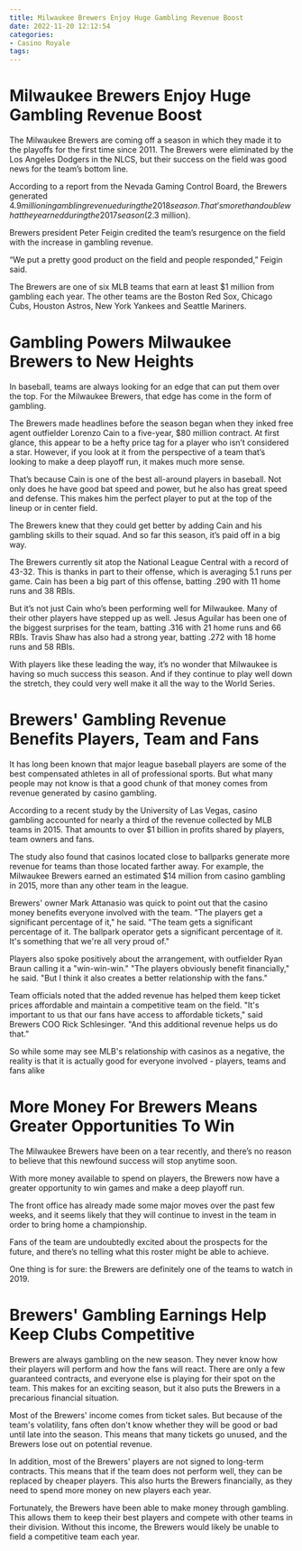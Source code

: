 ```yaml
---
title: Milwaukee Brewers Enjoy Huge Gambling Revenue Boost
date: 2022-11-20 12:12:54
categories:
- Casino Royale
tags:
---
```



#  Milwaukee Brewers Enjoy Huge Gambling Revenue Boost

The Milwaukee Brewers are coming off a season in which they made it to the playoffs for the first time since 2011. The Brewers were eliminated by the Los Angeles Dodgers in the NLCS, but their success on the field was good news for the team’s bottom line.

According to a report from the Nevada Gaming Control Board, the Brewers generated $4.9 million in gambling revenue during the 2018 season. That’s more than double what they earned during the 2017 season ($2.3 million).

Brewers president Peter Feigin credited the team’s resurgence on the field with the increase in gambling revenue.

“We put a pretty good product on the field and people responded,” Feigin said.

The Brewers are one of six MLB teams that earn at least $1 million from gambling each year. The other teams are the Boston Red Sox, Chicago Cubs, Houston Astros, New York Yankees and Seattle Mariners.

#  Gambling Powers Milwaukee Brewers to New Heights

In baseball, teams are always looking for an edge that can put them over the top. For the Milwaukee Brewers, that edge has come in the form of gambling.

The Brewers made headlines before the season began when they inked free agent outfielder Lorenzo Cain to a five-year, $80 million contract. At first glance, this appear to be a hefty price tag for a player who isn’t considered a star. However, if you look at it from the perspective of a team that’s looking to make a deep playoff run, it makes much more sense.

That’s because Cain is one of the best all-around players in baseball. Not only does he have good bat speed and power, but he also has great speed and defense. This makes him the perfect player to put at the top of the lineup or in center field.

The Brewers knew that they could get better by adding Cain and his gambling skills to their squad. And so far this season, it’s paid off in a big way.

The Brewers currently sit atop the National League Central with a record of 43-32. This is thanks in part to their offense, which is averaging 5.1 runs per game. Cain has been a big part of this offense, batting .290 with 11 home runs and 38 RBIs.

But it’s not just Cain who’s been performing well for Milwaukee. Many of their other players have stepped up as well. Jesus Aguilar has been one of the biggest surprises for the team, batting .316 with 21 home runs and 66 RBIs. Travis Shaw has also had a strong year, batting .272 with 18 home runs and 58 RBIs.

With players like these leading the way, it’s no wonder that Milwaukee is having so much success this season. And if they continue to play well down the stretch, they could very well make it all the way to the World Series.

#  Brewers' Gambling Revenue Benefits Players, Team and Fans

It has long been known that major league baseball players are some of the best compensated athletes in all of professional sports. But what many people may not know is that a good chunk of that money comes from revenue generated by casino gambling.

According to a recent study by the University of Las Vegas, casino gambling accounted for nearly a third of the revenue collected by MLB teams in 2015. That amounts to over $1 billion in profits shared by players, team owners and fans.

The study also found that casinos located close to ballparks generate more revenue for teams than those located farther away. For example, the Milwaukee Brewers earned an estimated $14 million from casino gambling in 2015, more than any other team in the league.

Brewers' owner Mark Attanasio was quick to point out that the casino money benefits everyone involved with the team. "The players get a significant percentage of it," he said. "The team gets a significant percentage of it. The ballpark operator gets a significant percentage of it. It's something that we're all very proud of."

Players also spoke positively about the arrangement, with outfielder Ryan Braun calling it a "win-win-win." "The players obviously benefit financially," he said. "But I think it also creates a better relationship with the fans."

Team officials noted that the added revenue has helped them keep ticket prices affordable and maintain a competitive team on the field. "It's important to us that our fans have access to affordable tickets," said Brewers COO Rick Schlesinger. "And this additional revenue helps us do that."

So while some may see MLB's relationship with casinos as a negative, the reality is that it is actually good for everyone involved - players, teams and fans alike

#  More Money For Brewers Means Greater Opportunities To Win

The Milwaukee Brewers have been on a tear recently, and there’s no reason to believe that this newfound success will stop anytime soon.

With more money available to spend on players, the Brewers now have a greater opportunity to win games and make a deep playoff run.

The front office has already made some major moves over the past few weeks, and it seems likely that they will continue to invest in the team in order to bring home a championship.

Fans of the team are undoubtedly excited about the prospects for the future, and there’s no telling what this roster might be able to achieve.

One thing is for sure: the Brewers are definitely one of the teams to watch in 2019.

#  Brewers' Gambling Earnings Help Keep Clubs Competitive

Brewers are always gambling on the new season. They never know how their players will perform and how the fans will react. There are only a few guaranteed contracts, and everyone else is playing for their spot on the team. This makes for an exciting season, but it also puts the Brewers in a precarious financial situation.

Most of the Brewers' income comes from ticket sales. But because of the team's volatility, fans often don't know whether they will be good or bad until late into the season. This means that many tickets go unused, and the Brewers lose out on potential revenue.

In addition, most of the Brewers' players are not signed to long-term contracts. This means that if the team does not perform well, they can be replaced by cheaper players. This also hurts the Brewers financially, as they need to spend more money on new players each year.

Fortunately, the Brewers have been able to make money through gambling. This allows them to keep their best players and compete with other teams in their division. Without this income, the Brewers would likely be unable to field a competitive team each year.